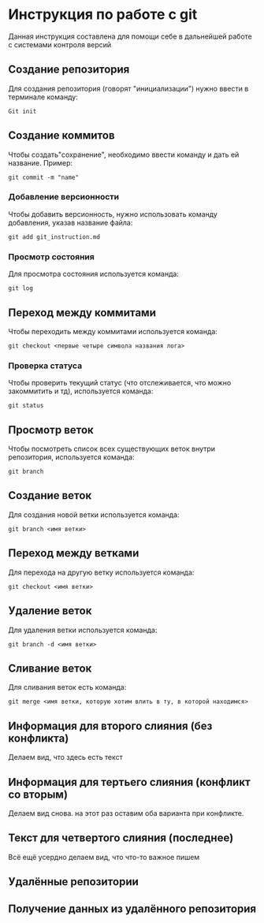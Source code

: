 # Инструкция по работе с git

Данная инструкция составлена для помощи себе в дальнейшей работе с системами контроля версий

## Cоздание репозитория

Для создания репозитория (говорят "инициализации") нужно ввести в терминале команду:

    Git init

## Создание коммитов

Чтобы создать"сохранение", необходимо ввести команду и дать ей название. Пример:

    git commit -m "name"

### Добавление версионности

Чтобы добавить версионность, нужно использовать команду добавления, указав название файла:

    git add git_instruction.md

### Просмотр состояния

Для просмотра состояния используется команда:

    git log

## Переход между коммитами 

Чтобы переходить между коммитами используется команда:

    git checkout <первые четыре символа названия лога>

### Проверка статуса

Чтобы проверить текущий статус (что отслеживается, что можно закоммитить и тд), используется команда:

    git status

## Просмотр веток

Чтобы посмотреть список всех существующих веток внутри репозитория, используется команда:

    git branch

## Создание веток

Для создания новой ветки используется команда:

    git branch <имя ветки>

## Переход между ветками

Для перехода на другую ветку используется команда:

    git checkout <имя ветки>

## Удаление веток 

Для удаления ветки используется команда: 

    git branch -d <имя ветки>

## Cливание веток

Для сливания веток есть команда:

    git merge <имя ветки, которую хотим влить в ту, в которой находимся>

## Информация для второго слияния (без конфликта)

Делаем вид, что здесь есть текст

## Информация для тертьего слияния (конфликт со вторым)

Делаем вид снова. на этот раз оставим оба варианта при конфликте.




## Текст для четвертого слияния (последнее)

Всё ещё усердно делаем вид, что что-то важное пишем

## Удалённые репозитории

## Получение данных из удалённого репозитория
